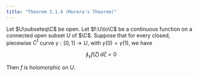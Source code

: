 ```yaml
---
title: "Theorem 3.1.4 (Morera's Theorem)"
---
```


Let $U\subseteq\C$ be open. Let $f:U\to\C$ be a continuous function on
a connected open subset $U$ of $\C$. Suppose that for every closed,
piecewise $C^1$ curve $\gamma:[0,1]\to U$, with $\gamma(0)=\gamma(1)$,
we have

$$
\oint_\gamma f(\zeta)\,d\zeta=0
$$

Then $f$ is holomorphic on $U$.
